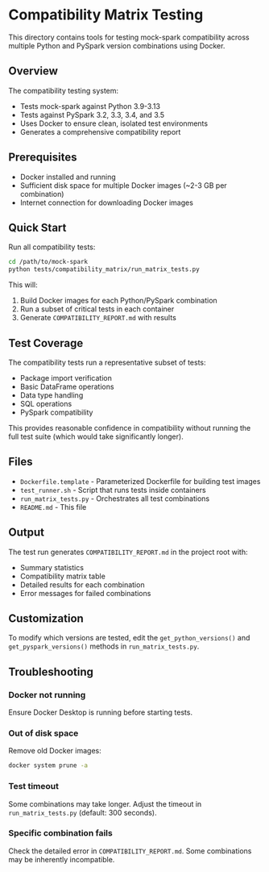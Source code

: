 # Compatibility Matrix Testing

This directory contains tools for testing mock-spark compatibility across multiple Python and PySpark version combinations using Docker.

## Overview

The compatibility testing system:
- Tests mock-spark against Python 3.9-3.13
- Tests against PySpark 3.2, 3.3, 3.4, and 3.5
- Uses Docker to ensure clean, isolated test environments
- Generates a comprehensive compatibility report

## Prerequisites

- Docker installed and running
- Sufficient disk space for multiple Docker images (~2-3 GB per combination)
- Internet connection for downloading Docker images

## Quick Start

Run all compatibility tests:

```bash
cd /path/to/mock-spark
python tests/compatibility_matrix/run_matrix_tests.py
```

This will:
1. Build Docker images for each Python/PySpark combination
2. Run a subset of critical tests in each container
3. Generate `COMPATIBILITY_REPORT.md` with results

## Test Coverage

The compatibility tests run a representative subset of tests:
- Package import verification
- Basic DataFrame operations
- Data type handling
- SQL operations
- PySpark compatibility

This provides reasonable confidence in compatibility without running the full test suite (which would take significantly longer).

## Files

- `Dockerfile.template` - Parameterized Dockerfile for building test images
- `test_runner.sh` - Script that runs tests inside containers
- `run_matrix_tests.py` - Orchestrates all test combinations
- `README.md` - This file

## Output

The test run generates `COMPATIBILITY_REPORT.md` in the project root with:
- Summary statistics
- Compatibility matrix table
- Detailed results for each combination
- Error messages for failed combinations

## Customization

To modify which versions are tested, edit the `get_python_versions()` and `get_pyspark_versions()` methods in `run_matrix_tests.py`.

## Troubleshooting

### Docker not running
Ensure Docker Desktop is running before starting tests.

### Out of disk space
Remove old Docker images:
```bash
docker system prune -a
```

### Test timeout
Some combinations may take longer. Adjust the timeout in `run_matrix_tests.py` (default: 300 seconds).

### Specific combination fails
Check the detailed error in `COMPATIBILITY_REPORT.md`. Some combinations may be inherently incompatible.

